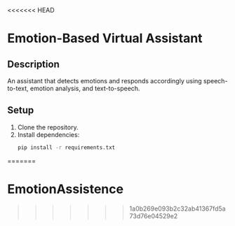 <<<<<<< HEAD
# Emotion-Based Virtual Assistant

## Description
An assistant that detects emotions and responds accordingly using speech-to-text, emotion analysis, and text-to-speech.

## Setup
1. Clone the repository.
2. Install dependencies:
   ```bash
   pip install -r requirements.txt
=======
# EmotionAssistence
>>>>>>> 1a0b269e093b2c32ab41367fd5a73d76e04529e2
